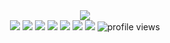<div align="center">
  <img max-width="800" src="https://github.com/yoowho/yoowho/blob/30b14ccc1f1f48f64fe3358a4e9ddd07c7a9dd8b/banner.png"/>
</div>

<div align="center">
  <a href="http://linkedin.com/"><img src="https://img.shields.io/badge/-linkedin-0073B1?style=flat-square"></a>
  <a href="https://twitter.com/yoo__who"><img src="https://img.shields.io/badge/-twitter-1C9CEA?style=flat-square"></a>
  <a href="https://resume.io/"><img src="https://img.shields.io/badge/-resume-332B40?style=flat-square&color=449293"></a>
  <a href=""><img src="https://img.shields.io/badge/-Python-3572A5?style=flat-square&logo=Python&logoColor=white"></a>
  <a href=""><img src="https://img.shields.io/badge/-C%2B%2B-f34b7d?style=flat-square&logo=C%2B%2B&logoColor=white"></a>
  <a href=""><img src="https://img.shields.io/badge/-Javascript-f1e05a?style=flat-square&logo=Javascript&logoColor=white"></a>
  <a href=""><img src="https://img.shields.io/badge/HTML5-E34F26?style=flat-square&logo=html5&logoColor=white&color=ffb977"></a>
  <img src="https://komarev.com/ghpvc/?username=yoowho&style=flat-square&color=blue" alt="profile views"/>
</div>
</div>


